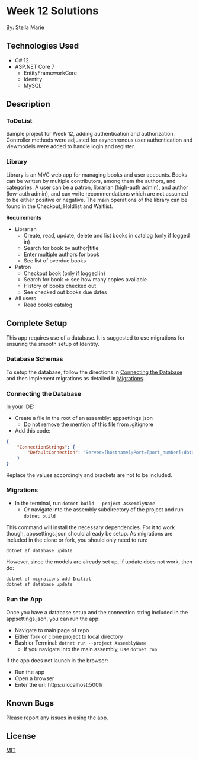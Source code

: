 # Week 12 Solutions

By: Stella Marie

## Technologies Used

- C# 12
- ASP.NET Core 7
  - EntityFrameworkCore
  - Identity
  - MySQL

## Description

### ToDoList

Sample project for Week 12, adding authentication and authorization. Controller methods were adjusted for asynchronous user authentication and viewmodels were added to handle login and register.

### Library

Library is an MVC web app for managing books and user accounts. Books can be written by multiple contributors, among them the authors, and categories. A user can be a patron, librarian (high-auth admin), and author (low-auth admin), and can write recommendations which are not assumed to be either positive or negative. The main operations of the library can be found in the Checkout, Holdlist and Waitlist.

**Requirements**
- Librarian
  - Create, read, update, delete and list books in catalog (only if logged in)
  - Search for book by author|title
  - Enter multiple authors for book
  - See list of overdue books
- Patron
  - Checkout book (only if logged in)
  - Search for book => see how many copies available
  - History of books checked out
  - See checked out books due dates
- All users
  - Read books catalog

## Complete Setup

This app requires use of a database. It is suggested to use migrations for ensuring the smooth setup of Identity.

### Database Schemas

To setup the database, follow the directions in [Connecting the Database](#connecting-the-database) and then implement migrations as detailed in [Migrations](#migrations).

### Connecting the Database

In your IDE:
- Create a file in the root of an assembly: appsettings.json
  - Do not remove the mention of this file from .gitignore
- Add this code:

```json
{
    "ConnectionStrings": {
        "DefaultConnection": "Server=[hostname];Port=[port_number];database=[database_name];uid=[username];pwd=[password]"
    }
}
```

Replace the values accordingly and brackets are not to be included.

### Migrations

- In the terminal, run ```dotnet build --project AssemblyName```
  - Or navigate into the assembly subdirectory of the project and run ```dotnet build```

This command will install the necessary dependencies. For it to work though, appsettings.json should already be setup. As migrations are included in the clone or fork, you should only need to run:

```dotnet ef database update```

However, since the models are already set up, if update does not work, then do:

```bash
dotnet ef migrations add Initial
dotnet ef database update
```

### Run the App

Once you have a database setup and the connection string included in the appsettings.json, you can run the app:

- Navigate to main page of repo
- Either fork or clone project to local directory
- Bash or Terminal: ```dotnet run --project AssemblyName```
  - If you navigate into the main assembly, use ```dotnet run```

If the app does not launch in the browser:
- Run the app
- Open a browser
- Enter the url: https://localhost:5001/

## Known Bugs

Please report any issues in using the app.

## License

[MIT](https://choosealicense.com/licenses/mit/)